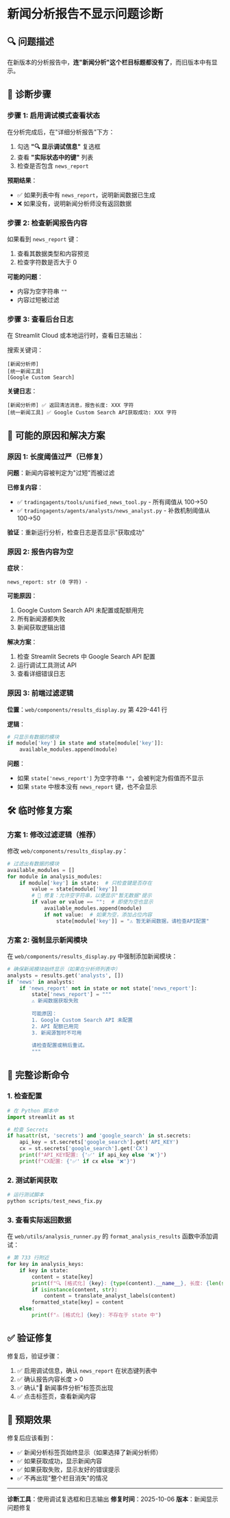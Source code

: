 # 新闻分析报告不显示问题诊断

## 🔍 问题描述

在新版本的分析报告中，**连"新闻分析"这个栏目标题都没有了**，而旧版本中有显示。

## 🧪 诊断步骤

### 步骤 1: 启用调试模式查看状态

在分析完成后，在"详细分析报告"下方：
1. 勾选 **"🔍 显示调试信息"** 复选框
2. 查看 **"实际状态中的键"** 列表
3. 检查是否包含 `news_report`

**预期结果**：
- ✅ 如果列表中有 `news_report`，说明新闻数据已生成
- ❌ 如果没有，说明新闻分析师没有返回数据

### 步骤 2: 检查新闻报告内容

如果看到 `news_report` 键：
1. 查看其数据类型和内容预览
2. 检查字符数是否大于 0

**可能的问题**：
- 内容为空字符串 `""`
- 内容过短被过滤

### 步骤 3: 查看后台日志

在 Streamlit Cloud 或本地运行时，查看日志输出：

搜索关键词：
```
[新闻分析师]
[统一新闻工具]
[Google Custom Search]
```

**关键日志**：
```
[新闻分析师] ✅ 返回清洁消息，报告长度: XXX 字符
[统一新闻工具] ✅ Google Custom Search API获取成功: XXX 字符
```

## 🔧 可能的原因和解决方案

### 原因 1: 长度阈值过严（已修复）

**问题**：新闻内容被判定为"过短"而被过滤

**已修复内容**：
- ✅ `tradingagents/tools/unified_news_tool.py` - 所有阈值从 100→50
- ✅ `tradingagents/agents/analysts/news_analyst.py` - 补救机制阈值从 100→50

**验证**：重新运行分析，检查日志是否显示"获取成功"

### 原因 2: 报告内容为空

**症状**：
```
news_report: str (0 字符) - 
```

**可能原因**：
1. Google Custom Search API 未配置或配额用完
2. 所有新闻源都失败
3. 新闻获取逻辑出错

**解决方案**：
1. 检查 Streamlit Secrets 中 Google Search API 配置
2. 运行调试工具测试 API
3. 查看详细错误日志

### 原因 3: 前端过滤逻辑

**位置**：`web/components/results_display.py` 第 429-441 行

**逻辑**：
```python
# 只显示有数据的模块
if module['key'] in state and state[module['key']]:
    available_modules.append(module)
```

**问题**：
- 如果 `state['news_report']` 为空字符串 `""`，会被判定为假值而不显示
- 如果 `state` 中根本没有 `news_report` 键，也不会显示

## 🛠️ 临时修复方案

### 方案 1: 修改过滤逻辑（推荐）

修改 `web/components/results_display.py`：

```python
# 过滤出有数据的模块
available_modules = []
for module in analysis_modules:
    if module['key'] in state:  # 只检查键是否存在
        value = state[module['key']]
        # 🔧 修复：允许空字符串，以便显示"暂无数据"提示
        if value or value == "":  # 即使为空也显示
            available_modules.append(module)
            if not value:  # 如果为空，添加占位内容
                state[module['key']] = "⚠️ 暂无新闻数据，请检查API配置"
```

### 方案 2: 强制显示新闻模块

在 `web/components/results_display.py` 中强制添加新闻模块：

```python
# 确保新闻模块始终显示（如果在分析师列表中）
analysts = results.get('analysts', [])
if 'news' in analysts:
    if 'news_report' not in state or not state['news_report']:
        state['news_report'] = """
        ⚠️ 新闻数据获取失败
        
        可能原因：
        1. Google Custom Search API 未配置
        2. API 配额已用完
        3. 新闻源暂时不可用
        
        请检查配置或稍后重试。
        """
```

## 📝 完整诊断命令

### 1. 检查配置

```python
# 在 Python 脚本中
import streamlit as st

# 检查 Secrets
if hasattr(st, 'secrets') and 'google_search' in st.secrets:
    api_key = st.secrets['google_search'].get('API_KEY')
    cx = st.secrets['google_search'].get('CX')
    print(f"API_KEY配置: {'✅' if api_key else '❌'}")
    print(f"CX配置: {'✅' if cx else '❌'}")
```

### 2. 测试新闻获取

```python
# 运行测试脚本
python scripts/test_news_fix.py
```

### 3. 查看实际返回数据

在 `web/utils/analysis_runner.py` 的 `format_analysis_results` 函数中添加调试：

```python
# 第 733 行附近
for key in analysis_keys:
    if key in state:
        content = state[key]
        print(f"🔍 [格式化] {key}: {type(content).__name__}, 长度: {len(str(content))}")
        if isinstance(content, str):
            content = translate_analyst_labels(content)
        formatted_state[key] = content
    else:
        print(f"⚠️ [格式化] {key}: 不存在于 state 中")
```

## ✅ 验证修复

修复后，验证步骤：
1. ✅ 启用调试信息，确认 `news_report` 在状态键列表中
2. ✅ 确认报告内容长度 > 0
3. ✅ 确认"📰 新闻事件分析"标签页出现
4. ✅ 点击标签页，查看新闻内容

## 🎯 预期效果

修复后应该看到：
- ✅ 新闻分析标签页始终显示（如果选择了新闻分析师）
- ✅ 如果获取成功，显示新闻内容
- ✅ 如果获取失败，显示友好的错误提示
- ✅ 不再出现"整个栏目消失"的情况

---

**诊断工具**：使用调试复选框和日志输出
**修复时间**：2025-10-06
**版本**：新闻显示问题修复

